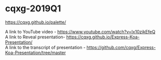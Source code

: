 # cqxg-2019Q1  
https://cqxg.github.io/palette/  

A link to YouTube video - https://www.youtube.com/watch?v=Ix10zikEfeQ  
A link to Reveal presentation- https://cqxg.github.io/Express-Koa-Presentation/  
A link to the transcript of presentation - https://github.com/cqxg/Express-Koa-Presentation/tree/master  
